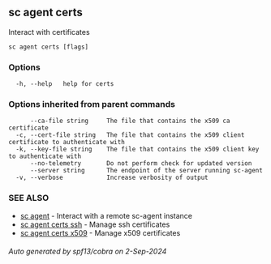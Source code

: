 ## sc agent certs

Interact with certificates

```
sc agent certs [flags]
```

### Options

```
  -h, --help   help for certs
```

### Options inherited from parent commands

```
      --ca-file string     The file that contains the x509 ca certificate
  -c, --cert-file string   The file that contains the x509 client certificate to authenticate with
  -k, --key-file string    The file that contains the x509 client key to authenticate with
      --no-telemetry       Do not perform check for updated version
      --server string      The endpoint of the server running sc-agent
  -v, --verbose            Increase verbosity of output
```

### SEE ALSO

* [sc agent](sc_agent.md)	 - Interact with a remote sc-agent instance
* [sc agent certs ssh](sc_agent_certs_ssh.md)	 - Manage ssh certificates
* [sc agent certs x509](sc_agent_certs_x509.md)	 - Manage x509 certificates

###### Auto generated by spf13/cobra on 2-Sep-2024
